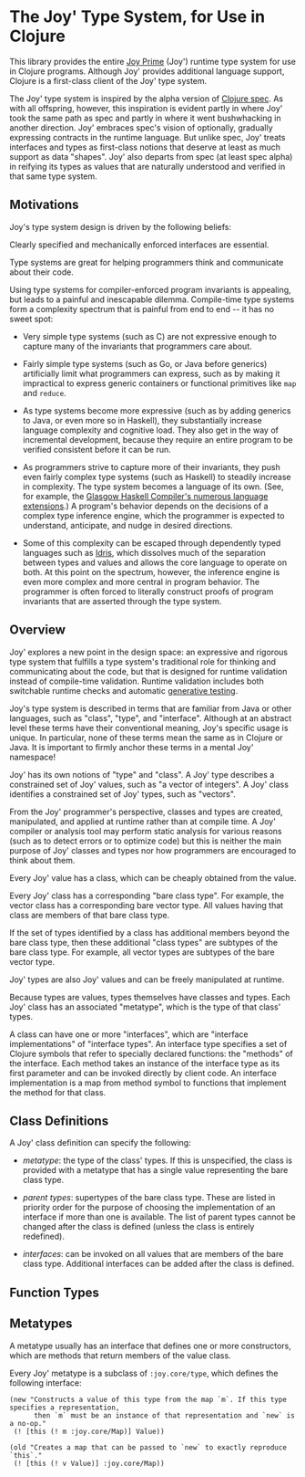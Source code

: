 # The Joy' Type System, for Use in Clojure

This library provides the entire [Joy Prime](https://github.com/joy-prime/joy-prime) (Joy') runtime type system
for use in Clojure programs. Although Joy' provides additional language support, Clojure is a first-class client 
of the Joy' type system. 

The Joy' type system is inspired by the alpha version of [Clojure spec](https://clojure.org/guides/spec).
As with all offspring, however, this inspiration is evident partly in where Joy' took the same path
as spec and partly in where it went bushwhacking in another direction. Joy' 
embraces spec's vision of optionally, gradually expressing contracts in the runtime language. But unlike
spec, Joy' treats interfaces and types as first-class notions that deserve at least as much support as 
data "shapes". Joy' also departs from spec (at least spec alpha) in reifying its types as values
that are naturally understood and verified in that same type system.

## Motivations 

Joy's type system design is driven by the following beliefs:

Clearly specified and mechanically enforced interfaces are essential.

Type systems are great for helping programmers think and communicate about their code.

Using type systems for compiler-enforced program invariants is appealing, but
leads to a painful and inescapable dilemma. Compile-time type systems form a complexity
spectrum that is painful from end to end -- it has no sweet spot:
  
* Very simple type systems (such as C) are not expressive enough to capture
  many of the invariants that programmers care about.
  
* Fairly simple type systems (such as Go, or Java before generics)
  artificially limit what programmers can express, such as by making it impractical to express
  generic containers or functional primitives like `map` and `reduce`.
    
* As type systems become more expressive (such as by adding generics to Java, or even more so in Haskell),
  they substantially increase language complexity and cognitive load. They also get in the way of 
  incremental development, because they require an entire program to be verified consistent before
  it can be run.
    
* As programmers strive to capture more of their invariants, they push even fairly complex type systems 
  (such as Haskell) to steadily increase in complexity. The type system becomes a language of its own.
  (See, for example, the [Glasgow Haskell Compiler's numerous language extensions](https://downloads.haskell.org/~ghc/8.2.1/docs/html/users_guide/glasgow_exts.html).)
  A program's behavior depends on the decisions of a complex type inference engine, which the programmer
  is expected to understand, anticipate, and nudge in desired directions.  
    
* Some of this complexity can be escaped through dependently typed languages such as [Idris](https://www.idris-lang.org/),
  which dissolves much of the separation between types and values and allows the core language to operate on both.
  At this point on the spectrum, however, the inference engine is even more complex and more central in program
  behavior. The programmer is often forced to literally construct proofs of program invariants that are asserted
  through the type system.
  
## Overview
  
Joy' explores a new point in the design space: an expressive and rigorous type system that fulfills
a type system's traditional role for thinking and communicating about the code, but that is designed 
for runtime validation instead of compile-time validation. Runtime validation includes both 
switchable runtime checks and automatic [generative testing](https://nofluffjuststuff.com/conference/raleigh/2013/08/session?id=29335).

Joy's type system is described in terms that are familiar from Java or other languages,
such as "class", "type", and "interface". Although at an abstract level these terms have their
conventional meaning, Joy's specific usage is unique. In particular, none of these terms mean the
same as in Clojure or Java. It is important to firmly anchor these terms in a mental Joy' namespace! 

Joy' has its own notions of "type" and "class". A Joy' type describes a constrained set of Joy' values,
such as "a vector of integers". A Joy' class identifies a constrained set of Joy' types, such as "vectors".

From the Joy' programmer's perspective, classes and types are created, manipulated, and applied at 
runtime rather than at compile time. A Joy' compiler or analysis tool may perform static
analysis for various reasons (such as to detect errors or to optimize code) but this is neither 
the main purpose of Joy' classes and types nor how programmers are encouraged to think about them.

Every Joy' value has a class, which can be cheaply obtained from the value.

Every Joy' class has a corresponding "bare class type". For example, the vector class has a corresponding
bare vector type. All values having that class are members of that bare class type.

If the set of types identified by a class has additional members beyond the bare class type, 
then these additional "class types" are subtypes of the bare class type. For example, all vector types
are subtypes of the bare vector type.

Joy' types are also Joy' values and can be freely manipulated at runtime.

Because types are values, types themselves have classes and types. Each Joy' class has an 
associated "metatype", which is the type of that class' types.

A class can have one or more "interfaces", which are "interface implementations" of "interface types".
An interface type specifies a set of Clojure symbols that refer to specially declared functions:
the "methods" of the interface. Each method takes an instance of the interface type as its
first parameter and can be invoked directly by client code. An interface implementation is a map from 
method symbol to functions that implement the method for that class. 

## Class Definitions

A Joy' class definition can specify the following: 
    
* *metatype*: the type of the class' types. If this is unspecified, the class is provided with a metatype
  that has a single value representing the bare class type.

* *parent types*: supertypes of the bare class type. These are listed in priority order for the purpose
  of choosing the implementation of an interface if more than one is available. The list of parent types
  cannot be changed after the class is defined (unless the class is entirely redefined).

* *interfaces*: can be invoked on all values that are members of the bare class type. Additional interfaces
  can be added after the class is defined. 
  
## Function Types
  
## Metatypes

A metatype usually has an interface that defines one or more constructors, which are methods that return members
of the value class.

Every Joy' metatype is a subclass of `:joy.core/type`, which defines the following interface:
```
(new "Constructs a value of this type from the map `m`. If this type specifies a representation,
      then `m` must be an instance of that representation and `new` is a no-op." 
 (! [this (! m :joy.core/Map)] Value))

(old "Creates a map that can be passed to `new` to exactly reproduce `this`." 
 (! [this (! v Value)] :joy.core/Map))
```
